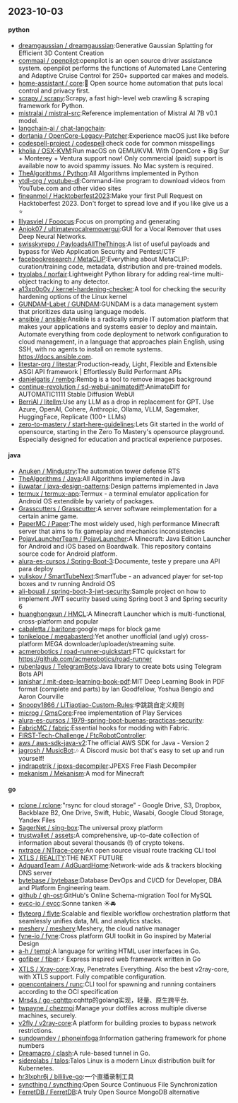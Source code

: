 ## 2023-10-03

#### python
* [dreamgaussian / dreamgaussian](https://github.com/dreamgaussian/dreamgaussian):Generative Gaussian Splatting for Efficient 3D Content Creation
* [commaai / openpilot](https://github.com/commaai/openpilot):openpilot is an open source driver assistance system. openpilot performs the functions of Automated Lane Centering and Adaptive Cruise Control for 250+ supported car makes and models.
* [home-assistant / core](https://github.com/home-assistant/core):🏡 Open source home automation that puts local control and privacy first.
* [scrapy / scrapy](https://github.com/scrapy/scrapy):Scrapy, a fast high-level web crawling & scraping framework for Python.
* [mistralai / mistral-src](https://github.com/mistralai/mistral-src):Reference implementation of Mistral AI 7B v0.1 model.
* [langchain-ai / chat-langchain](https://github.com/langchain-ai/chat-langchain):
* [dortania / OpenCore-Legacy-Patcher](https://github.com/dortania/OpenCore-Legacy-Patcher):Experience macOS just like before
* [codespell-project / codespell](https://github.com/codespell-project/codespell):check code for common misspellings
* [kholia / OSX-KVM](https://github.com/kholia/OSX-KVM):Run macOS on QEMU/KVM. With OpenCore + Big Sur + Monterey + Ventura support now! Only commercial (paid) support is available now to avoid spammy issues. No Mac system is required.
* [TheAlgorithms / Python](https://github.com/TheAlgorithms/Python):All Algorithms implemented in Python
* [ytdl-org / youtube-dl](https://github.com/ytdl-org/youtube-dl):Command-line program to download videos from YouTube.com and other video sites
* [fineanmol / Hacktoberfest2023](https://github.com/fineanmol/Hacktoberfest2023):Make your first Pull Request on Hacktoberfest 2023. Don't forget to spread love and if you like give us a ⭐️
* [lllyasviel / Fooocus](https://github.com/lllyasviel/Fooocus):Focus on prompting and generating
* [Anjok07 / ultimatevocalremovergui](https://github.com/Anjok07/ultimatevocalremovergui):GUI for a Vocal Remover that uses Deep Neural Networks.
* [swisskyrepo / PayloadsAllTheThings](https://github.com/swisskyrepo/PayloadsAllTheThings):A list of useful payloads and bypass for Web Application Security and Pentest/CTF
* [facebookresearch / MetaCLIP](https://github.com/facebookresearch/MetaCLIP):Everything about MetaCLIP: curation/training code, metadata, distribution and pre-trained models.
* [tryolabs / norfair](https://github.com/tryolabs/norfair):Lightweight Python library for adding real-time multi-object tracking to any detector.
* [a13xp0p0v / kernel-hardening-checker](https://github.com/a13xp0p0v/kernel-hardening-checker):A tool for checking the security hardening options of the Linux kernel
* [GUNDAM-Labet / GUNDAM](https://github.com/GUNDAM-Labet/GUNDAM):GUNDAM is a data management system that prioritizes data using language models.
* [ansible / ansible](https://github.com/ansible/ansible):Ansible is a radically simple IT automation platform that makes your applications and systems easier to deploy and maintain. Automate everything from code deployment to network configuration to cloud management, in a language that approaches plain English, using SSH, with no agents to install on remote systems. https://docs.ansible.com.
* [litestar-org / litestar](https://github.com/litestar-org/litestar):Production-ready, Light, Flexible and Extensible ASGI API framework | Effortlessly Build Performant APIs
* [danielgatis / rembg](https://github.com/danielgatis/rembg):Rembg is a tool to remove images background
* [continue-revolution / sd-webui-animatediff](https://github.com/continue-revolution/sd-webui-animatediff):AnimateDiff for AUTOMATIC1111 Stable Diffusion WebUI
* [BerriAI / litellm](https://github.com/BerriAI/litellm):Use any LLM as a drop in replacement for GPT. Use Azure, OpenAI, Cohere, Anthropic, Ollama, VLLM, Sagemaker, HuggingFace, Replicate (100+ LLMs)
* [zero-to-mastery / start-here-guidelines](https://github.com/zero-to-mastery/start-here-guidelines):Lets Git started in the world of opensource, starting in the Zero To Mastery's opensource playground. Especially designed for education and practical experience purposes.

#### java
* [Anuken / Mindustry](https://github.com/Anuken/Mindustry):The automation tower defense RTS
* [TheAlgorithms / Java](https://github.com/TheAlgorithms/Java):All Algorithms implemented in Java
* [iluwatar / java-design-patterns](https://github.com/iluwatar/java-design-patterns):Design patterns implemented in Java
* [termux / termux-app](https://github.com/termux/termux-app):Termux - a terminal emulator application for Android OS extendible by variety of packages.
* [Grasscutters / Grasscutter](https://github.com/Grasscutters/Grasscutter):A server software reimplementation for a certain anime game.
* [PaperMC / Paper](https://github.com/PaperMC/Paper):The most widely used, high performance Minecraft server that aims to fix gameplay and mechanics inconsistencies
* [PojavLauncherTeam / PojavLauncher](https://github.com/PojavLauncherTeam/PojavLauncher):A Minecraft: Java Edition Launcher for Android and iOS based on Boardwalk. This repository contains source code for Android platform.
* [alura-es-cursos / Spring-Boot-3](https://github.com/alura-es-cursos/Spring-Boot-3):Documente, teste y prepare una API para deploy
* [yuliskov / SmartTubeNext](https://github.com/yuliskov/SmartTubeNext):SmartTube - an advanced player for set-top boxes and tv running Android OS
* [ali-bouali / spring-boot-3-jwt-security](https://github.com/ali-bouali/spring-boot-3-jwt-security):Sample project on how to implement JWT security based using Spring boot 3 and Spring security 6
* [huanghongxun / HMCL](https://github.com/huanghongxun/HMCL):A Minecraft Launcher which is multi-functional, cross-platform and popular
* [cabaletta / baritone](https://github.com/cabaletta/baritone):google maps for block game
* [tonikelope / megabasterd](https://github.com/tonikelope/megabasterd):Yet another unofficial (and ugly) cross-platform MEGA downloader/uploader/streaming suite.
* [acmerobotics / road-runner-quickstart](https://github.com/acmerobotics/road-runner-quickstart):FTC quickstart for https://github.com/acmerobotics/road-runner
* [rubenlagus / TelegramBots](https://github.com/rubenlagus/TelegramBots):Java library to create bots using Telegram Bots API
* [janishar / mit-deep-learning-book-pdf](https://github.com/janishar/mit-deep-learning-book-pdf):MIT Deep Learning Book in PDF format (complete and parts) by Ian Goodfellow, Yoshua Bengio and Aaron Courville
* [Snoopy1866 / LiTiaotiao-Custom-Rules](https://github.com/Snoopy1866/LiTiaotiao-Custom-Rules):李跳跳自定义规则
* [microg / GmsCore](https://github.com/microg/GmsCore):Free implementation of Play Services
* [alura-es-cursos / 1979-spring-boot-buenas-practicas-security](https://github.com/alura-es-cursos/1979-spring-boot-buenas-practicas-security):
* [FabricMC / fabric](https://github.com/FabricMC/fabric):Essential hooks for modding with Fabric.
* [FIRST-Tech-Challenge / FtcRobotController](https://github.com/FIRST-Tech-Challenge/FtcRobotController):
* [aws / aws-sdk-java-v2](https://github.com/aws/aws-sdk-java-v2):The official AWS SDK for Java - Version 2
* [jagrosh / MusicBot](https://github.com/jagrosh/MusicBot):🎶 A Discord music bot that's easy to set up and run yourself!
* [jindrapetrik / jpexs-decompiler](https://github.com/jindrapetrik/jpexs-decompiler):JPEXS Free Flash Decompiler
* [mekanism / Mekanism](https://github.com/mekanism/Mekanism):A mod for Minecraft

#### go
* [rclone / rclone](https://github.com/rclone/rclone):"rsync for cloud storage" - Google Drive, S3, Dropbox, Backblaze B2, One Drive, Swift, Hubic, Wasabi, Google Cloud Storage, Yandex Files
* [SagerNet / sing-box](https://github.com/SagerNet/sing-box):The universal proxy platform
* [trustwallet / assets](https://github.com/trustwallet/assets):A comprehensive, up-to-date collection of information about several thousands (!) of crypto tokens.
* [nxtrace / NTrace-core](https://github.com/nxtrace/NTrace-core):An open source visual route tracking CLI tool
* [XTLS / REALITY](https://github.com/XTLS/REALITY):THE NEXT FUTURE
* [AdguardTeam / AdGuardHome](https://github.com/AdguardTeam/AdGuardHome):Network-wide ads & trackers blocking DNS server
* [bytebase / bytebase](https://github.com/bytebase/bytebase):Database DevOps and CI/CD for Developer, DBA and Platform Engineering team.
* [github / gh-ost](https://github.com/github/gh-ost):GitHub's Online Schema-migration Tool for MySQL
* [evcc-io / evcc](https://github.com/evcc-io/evcc):Sonne tanken ☀️🚘
* [flyteorg / flyte](https://github.com/flyteorg/flyte):Scalable and flexible workflow orchestration platform that seamlessly unifies data, ML and analytics stacks.
* [meshery / meshery](https://github.com/meshery/meshery):Meshery, the cloud native manager
* [fyne-io / fyne](https://github.com/fyne-io/fyne):Cross platform GUI toolkit in Go inspired by Material Design
* [a-h / templ](https://github.com/a-h/templ):A language for writing HTML user interfaces in Go.
* [gofiber / fiber](https://github.com/gofiber/fiber):⚡️ Express inspired web framework written in Go
* [XTLS / Xray-core](https://github.com/XTLS/Xray-core):Xray, Penetrates Everything. Also the best v2ray-core, with XTLS support. Fully compatible configuration.
* [opencontainers / runc](https://github.com/opencontainers/runc):CLI tool for spawning and running containers according to the OCI specification
* [Mrs4s / go-cqhttp](https://github.com/Mrs4s/go-cqhttp):cqhttp的golang实现，轻量、原生跨平台.
* [twpayne / chezmoi](https://github.com/twpayne/chezmoi):Manage your dotfiles across multiple diverse machines, securely.
* [v2fly / v2ray-core](https://github.com/v2fly/v2ray-core):A platform for building proxies to bypass network restrictions.
* [sundowndev / phoneinfoga](https://github.com/sundowndev/phoneinfoga):Information gathering framework for phone numbers
* [Dreamacro / clash](https://github.com/Dreamacro/clash):A rule-based tunnel in Go.
* [siderolabs / talos](https://github.com/siderolabs/talos):Talos Linux is a modern Linux distribution built for Kubernetes.
* [hr3lxphr6j / bililive-go](https://github.com/hr3lxphr6j/bililive-go):一个直播录制工具
* [syncthing / syncthing](https://github.com/syncthing/syncthing):Open Source Continuous File Synchronization
* [FerretDB / FerretDB](https://github.com/FerretDB/FerretDB):A truly Open Source MongoDB alternative
